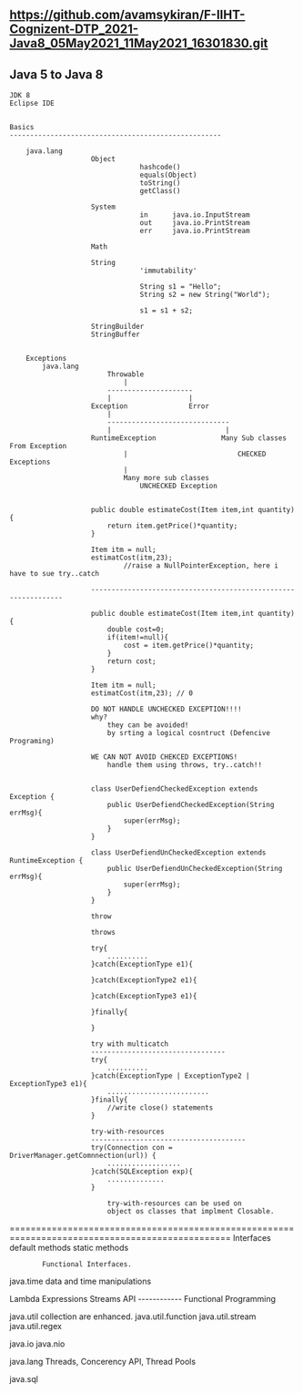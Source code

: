 https://github.com/avamsykiran/F-IIHT-Cognizent-DTP_2021-Java8_05May2021_11May2021_16301830.git
-----------------------------------------------------------------------------------------------

Java 5  to Java 8
-----------------------------------------------------

    JDK 8
    Eclipse IDE


    Basics
    ----------------------------------------------------

        java.lang
                        Object
                                    hashcode()                                   
                                    equals(Object)
                                    toString()
                                    getClass()

                        System
                                    in      java.io.InputStream
                                    out     java.io.PrintStream
                                    err     java.io.PrintStream

                        Math
                        
                        String
                                    'immutability'

                                    String s1 = "Hello";
                                    String s2 = new String("World");

                                    s1 = s1 + s2;

                        StringBuilder
                        StringBuffer


        Exceptions
            java.lang
                            Throwable
                                |
                            ---------------------
                            |                   |
                        Exception               Error
                            |
                            ------------------------------
                            |                            |
                        RuntimeException                Many Sub classes From Exception
                                |                           CHECKED Exceptions
                                |
                                Many more sub classes
                                    UNCHECKED Exception

                        
                        public double estimateCost(Item item,int quantity){
                            return item.getPrice()*quantity;
                        }

                        Item itm = null;
                        estimatCost(itm,23); 
                                //raise a NullPointerException, here i have to sue try..catch

                        ---------------------------------------------------------------

                        public double estimateCost(Item item,int quantity){
                            double cost=0;
                            if(item!=null){
                                cost = item.getPrice()*quantity;
                            }
                            return cost;
                        }

                        Item itm = null;
                        estimatCost(itm,23); // 0

                        DO NOT HANDLE UNCHECKED EXCEPTION!!!!
                        why?
                            they can be avoided!
                            by srting a logical cosntruct (Defencive Programing)

                        WE CAN NOT AVOID CHEKCED EXCEPTIONS!
                            handle them using throws, try..catch!!
                        

                        class UserDefiendCheckedException extends Exception {
                            public UserDefiendCheckedException(String errMsg){
                                super(errMsg);
                            }
                        }

                        class UserDefiendUnCheckedException extends RuntimeException {
                            public UserDefiendUnCheckedException(String errMsg){
                                super(errMsg);
                            }
                        }

                        throw

                        throws

                        try{
                            ..........
                        }catch(ExceptionType e1){
                            
                        }catch(ExceptionType2 e1){
                            
                        }catch(ExceptionType3 e1){
                            
                        }finally{

                        }

                        try with multicatch 
                        ---------------------------------
                        try{
                            ..........
                        }catch(ExceptionType | ExceptionType2 | ExceptionType3 e1){
                            .........................
                        }finally{
                            //write close() statements
                        }

                        try-with-resources
                        --------------------------------------
                        try(Connection con = DriverManager.getComnnection(url)) {
                            ..................
                        }catch(SQLException exp){
                            ..............
                        }

                            try-with-resources can be used on
                            object os classes that implment Closable.
================================================================================================
Interfaces
            default methods
            static methods

            Functional Interfaces.

java.time           data and time manipulations 

Lambda Expressions
Streams API ------------ Functional Programming

java.util           collection are enhanced.
java.util.function
java.util.stream 
java.util.regex

java.io
java.nio

java.lang           Threads, Concerency API, Thread Pools

java.sql



